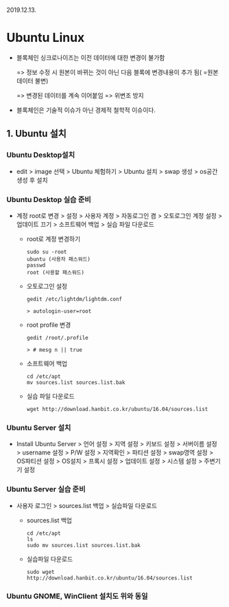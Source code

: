 2019.12.13.



# Ubuntu Linux

- 블록체인 싱크로나이즈는 이전 데이터에 대한 변경이 불가함

  => 정보 수정 시 원본이 바뀌는 것이 아닌 다음 블록에 변경내용이 추가 됨( =원본 데이터 불변)

  => 변경된 데이터를 계속 이어붙임 => 위변조 방지

- 블록체인은 기술적 이슈가 아닌 경제적 철학적 이슈이다.

## 1. Ubuntu 설치

### Ubuntu Desktop설치

- edit > image 선택 > Ubuntu 체험하기 > Ubuntu 설치 > swap 생성 > os공간 생성 후 설치

### Ubuntu Desktop 실습 준비

- 계정 root로 변경 > 설정 > 사용자 계정 > 자동로그인 켬 > 오토로그인 계정 설정 > 업데이트 끄기 > 소프트웨어 백업 > 실습 파일 다운로드

  - root로 계정 변경하기

    ```
    sudo su -root
    ubuntu (사용자 패스워드)
    passwd
    root (사용할 패스워드)
    ```

  - 오토로그인 설정

    ```
    gedit /etc/lightdm/lightdm.conf

    > autologin-user=root
    ```

  - root profile 변경

    ```
    gedit /root/.profile

    > # mesg n || true
    ```

  - 소프트웨어 백업

    ```
    cd /etc/apt
    mv sources.list sources.list.bak
    ```

  - 실습 파일 다운로드

    ```
    wget http://download.hanbit.co.kr/ubuntu/16.04/sources.list
    ```



### Ubuntu Server 설치

- Install Ubuntu Server > 언어 설정 > 지역 설정 > 키보드 설정 > 서버이름 설정 > username 설정 > P/W 설정 > 지역확인 > 파티션 설정 > swap영역 설정 > OS파티션 설정 > OS설치 > 프록시 설정 > 업데이트 설정 > 시스템 설정 > 주변기기 설정



### Ubuntu Server 실습 준비

- 사용자 로그인 > sources.list 백업 > 실습파일 다운로드

  - sources.list 백업 

    ~~~
    cd /etc/apt
    ls
    sudo mv sources.list sources.list.bak
    ~~~

  - 실습파일 다운로드

    ~~~
    sudo wget http://download.hanbit.co.kr/ubuntu/16.04/sources.list
    ~~~



### Ubuntu GNOME, WinClient 설치도 위와 동일

